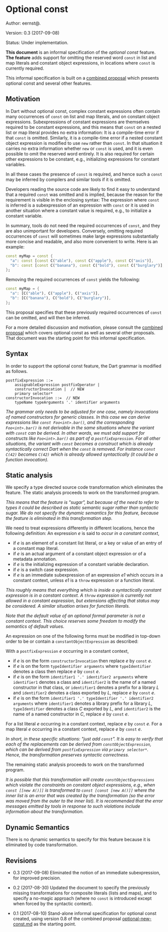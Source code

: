 # Optional const

Author: eernst@.

Version: 0.3 (2017-09-08)

Status: Under implementation.

**This document** is an informal specification of the *optional const* feature.
**The feature** adds support for omitting the reserved word `const` in list and
map literals and constant object expressions, in locations where `const` is
currently required.

This informal specification is built on a
[combined proposal](https://github.com/dart-lang/sdk/blob/master/docs/language/informal/optional-new-const.md)
which presents optional const and several other features.

## Motivation

In Dart without optional const, complex constant expressions often contain many
occurrences of `const` on list and map literals, and on constant object
expressions. Subexpressions of constant expressions are themselves required to
be constant expressions, and this means that `const` on a nested list or map
literal provides no extra information: It is a compile-time error if that
`const` is omitted. Similarly, it is a compile-time error if a nested constant
object expression is modified to use `new` rather than `const`. In that
situation it carries no extra information whether `new` or `const` is used, and
it is even possible to omit the reserved word entirely. It is also required for
certain other expressions to be constant, e.g., initializing expressions for
constant variables.

In all these cases the presence of `const` is required, and hence such a
`const` may be inferred by compilers and similar tools if it is omitted.

Developers reading the source code are likely to find it easy to understand
that a required `const` was omitted and is implied, because the reason for
the requirement is visible in the enclosing syntax: The expression where
`const` is inferred is a subexpression of an expression with `const` or it
is used in another situation where a constant value is required, e.g., to
initialize a constant variable.

In summary, tools do not need the required occurrences of `const`, and they
are also unimportant for developers. Conversely, omitting required occurrences
of `const` will sometimes make large expressions substantially more concise
and readable, and also more convenient to write. Here is an example:

```dart
const myMap = const {
  "a": const [const C("able"), const C("apple"), const C("axis")],
  "b": const [const C("banana"), const C("bold"), const C("burglary")],
};
```

Removing the required occurrences of `const` yields the following:

```dart
const myMap = {
  "a": [C("able"), C("apple"), C("axis")],
  "b": [C("banana"), C("bold"), C("burglary")],
};
```

This proposal specifies that these previously required occurrences of `const`
can be omitted, and will then be inferred.

For a more detailed discussion and motivation, please consult the
[combined proposal](https://github.com/dart-lang/sdk/blob/master/docs/language/informal/optional-new-const.md)
which covers optional const as well as several other proposals. That document
was the starting point for this informal specification.

## Syntax

In order to support the optional const feature, the Dart grammar is modified as
follows.

```
postfixExpression ::=
    assignableExpression postfixOperator |
    constructorInvocation |  // NEW
    primary selector*
constructorInvocation ::=  // NEW
    typeName typeArguments '.' identifier arguments
```

*The grammar only needs to be adjusted for one case, namely invocations of named
constructors for generic classes. In this case we can derive expressions like
`const Foo<int>.bar()`, and the corresponding `Foo<int>.bar()` is not derivable
in the same situations where the variant with `const` can be derived. In other
words, we must add support for constructs like `Foo<int>.bar()` as part of a
`postfixExpression`. For all other situations, the variant with `const` becomes
a construct which is already syntactically correct Dart when the `const` is
removed. For instance `const C(42)` becomes `C(42)` which is already allowed
syntactically (it could be a function invocation).*

## Static analysis

We specify a type directed source code transformation which eliminates the
feature. The static analysis proceeds to work on the transformed program.

*This means that the feature is "sugar", but because of the need to refer
to types it could be described as static semantic sugar rather than
syntactic sugar. We do not specify the dynamic semantics for this feature,
because the feature is eliminated in this transformation step.*

We need to treat expressions differently in different locations, hence the
following definition: An expression _e_ is said to *occur in a constant
context*,

- if _e_ is an element of a constant list literal, or a key or value of
  an entry of a constant map literal.
- if _e_ is an actual argument of a constant object expression or of a
  metadata annotation.
- if _e_ is the initializing expression of a constant variable declaration.
- if _e_ is a switch case expression.
- if _e_ is an immediate subexpression of an expression _e1_ which occurs in
  a constant context, unless _e1_ is a `throw` expression or a function
  literal.

*This roughly means that everything which is inside a syntactically
constant expression is in a constant context. A `throw` expression is
currently not allowed in a constant expression, but extensions affecting
that status may be considered. A similar situation arises for function
literals.*

*Note that the default value of an optional formal parameter is not a
constant context. This choice reserves some freedom to modify the
semantics of default values.*

An expression on one of the following forms must be modified in top-down order
to be or contain a `constantObjectExpression` as described:

With a `postfixExpression` _e_ occurring in a constant context,

- if _e_ is on the form `constructorInvocation` then replace _e_ by
  `const` _e_.
- if _e_ is on the form
  `typeIdentifier arguments` where `typeIdentifier` denotes a class then
  replace _e_ by `const` _e_.
- if _e_ is on the form
  `identifier1 '.' identifier2 arguments` where `identifier1` denotes
  a class and `identifier2` is the name of a named constructor in that
  class, or `identifier1` denotes a prefix for a library _L_ and
  `identifier2` denotes a class exported by _L_, replace _e_ by
  `const` _e_.
-  if _e_ is on the form
  `identifier1 '.' typeIdentifier '.' identifier2 arguments` where
  `identifier1` denotes a library prefix for a library _L_,
  `typeIdentifier` denotes a class _C_ exported by _L_, and `identifier2`
  is the name of a named constructor in _C_, replace _e_ by
  `const` _e_.

For a list literal _e_ occurring in a constant context, replace _e_ by 
`const` _e_. For a map literal _e_ occurring in a constant context,
replace _e_ by `const` _e_.

*In short, in these specific situations: "just add `const`". It is easy to
verify that each of the replacements can be derived from
`constObjectExpression`, which can be derived from `postfixExpression` via
`primary selector*`. Hence, the transformation preserves syntactic
correctness.*

The remaining static analysis proceeds to work on the transformed program.

*It is possible that this transformation will create
`constObjectExpressions` which violate the constraints on constant object
expressions, e.g., when `const [[new A()]]` is transformed to
`const [const [new A()]]` where the inner list is an error that was created
by the transformation (so the error was moved from the outer to the inner
list). It is recommended that the error messages emitted by tools in response
to such violations include information about the transformation.*

## Dynamic Semantics

There is no dynamic semantics to specify for this feature because it is
eliminated by code transformation.


## Revisions

- 0.3 (2017-09-08) Eliminated the notion of an immediate subexpression,
  for improved precision.

- 0.2 (2017-08-30) Updated the document to specify the previously missing
  transformations for composite literals (lists and maps), and to specify a
  no-magic approach (where no `const` is introduced except when forced by
  the syntactic context).

- 0.1 (2017-08-10) Stand-alone informal specification for optional const
  created, using version 0.8 of the combined proposal
  [optional-new-const.md](https://github.com/dart-lang/sdk/blob/master/docs/language/informal/optional-new-const.md)
  as the starting point.
